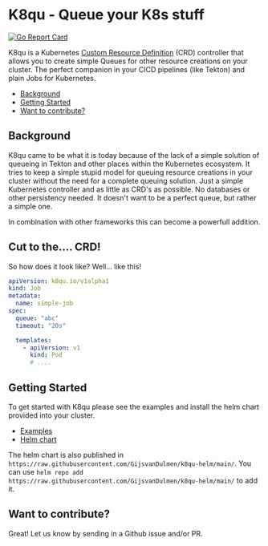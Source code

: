 # K8qu - Queue your K8s stuff

[![Go Report Card](https://goreportcard.com/report/github.com/GijsvanDulmen/k8qu)](https://goreportcard.com/report/github.com/GijsvanDulmen/k8qu)

K8qu is a Kubernetes
[Custom Resource Definition](https://kubernetes.io/docs/concepts/extend-kubernetes/api-extension/custom-resources/)
(CRD) controller that allows you to create simple Queues for other resource creations on your cluster. The perfect
companion in your CICD pipelines (like Tekton) and plain Jobs for Kubernetes.

* [Background](#background)
* [Getting Started](#getting-started)
* [Want to contribute?](#want-to-contribute)

## Background

K8qu came to be what it is today because of the lack of a simple solution of queueing in Tekton and other places
within the Kubernetes ecosystem. It tries to keep a simple stupid model for queuing resource creations in your cluster
without the need for a complete queuing solution. Just a simple Kubernetes controller and as little as CRD's as possible.
No databases or other persistency needed. It doesn't want to be a perfect queue, but rather a simple one.

In combination with other frameworks this can become a powerfull addition.

## Cut to the.... CRD!
So how does it look like? Well... like this!

```yaml
apiVersion: k8qu.io/v1alpha1
kind: Job
metadata:
  name: simple-job
spec:
  queue: "abc"
  timeout: "20s"

  templates:
    - apiVersion: v1
      kind: Pod
      # ....

```

## Getting Started

To get started with K8qu please see the examples and install the helm chart provided into your cluster.

* [Examples](./examples)
* [Helm chart](./helm/)

The helm chart is also published in `https://raw.githubusercontent.com/GijsvanDulmen/k8qu-helm/main/`.
You can use `helm repo add https://raw.githubusercontent.com/GijsvanDulmen/k8qu-helm/main/` to add it.

## Want to contribute?

Great! Let us know by sending in a Github issue and/or PR. 
